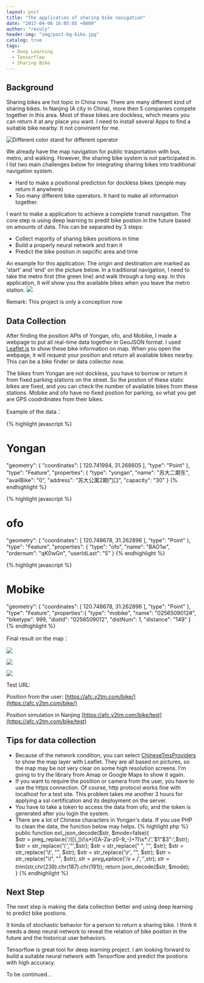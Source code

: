 ```yaml
---
layout: post
title: "The application of sharing bike navigation"
date: "2017-04-08 16:05:05 +0800"
author: "resuly"
header-img: "img/post-bg-bike.jpg"
catalog: true
tags:
  - Deep Learning
  - Tensorflow
  - Sharing Bike
---
```


## Background

Sharing bikes are hot topic in China now. There are many different kind of sharing bikes. In Nanjing (A city in China), more then 5 companies compete together in this area. Most of these bikes are dockless, which means you can return it at any place you want. I need to install several Apps to find a suitable bike nearby. It not convinient for me.

![Different color stand for different operator](/img/in_post/2017/04/bikes.jpg)

We already have the map navigation for public trasportation with bus, metro, and walking. However, the sharing bike system is not participated in. I list two main challenges below for integrating sharing bikes into traditional navigation system.
- Hard to make a positional prediction for dockless bikes (people may return it anywhere)
- Too many different bike operators. It hard to make all information together.

I want to make a application to achieve a complete transit navigation. The core step is using deep learning to predit bike postion in the future based on amounts of data. This can be separated by 3 steps:
- Collect majority of sharing bikes positions in time
- Build a properly neural network and train it
- Predict the bike postion in sepcific area and time

An example for this application: The origin and destination are marked as 'start' and 'end' on the picture below. In a traditional navigation, I need to take the metro first (the green line) and walk through a long way. In this application, it will show you the available bikes when you leave the metro station.
![](/img/in_post/2017/04/20170416154448.jpg)

Remark: This project is only a conception now

## Data Collection

After finding the position APIs of Yongan, ofo, and Mobike, I made a webpage to put all real-time data together in GeoJSON format. I used [Leaflet.js](http://leafletjs.com/) to show these bike information on map. When you open the webpage, it will request your position and return all available bikes nearby. This can be a bike finder or data collector now.

The bikes from Yongan are not dockless, you have to borrow or return it from fixed parking stations on the street. So the postion of these static bikes are fixed, and you can check the number of available bikes from these stations. Mobike and ofo have no fixed postion for parking, so what you get are GPS coodrdinates from their bikes.

Example of the data：

{% highlight javascript %}
# Yongan
"geometry": {
  "coordinates": [
    120.741994,
    31.268605
  ],
  "type": "Point"
},
"type": "Feature",
"properties": {
  "type": "yongan",
  "name": "苏大二期东",
  "availBike": "0",
  "address": "苏大公寓2期门口",
  "capacity": "30"
}
{% endhighlight %}

{% highlight javascript %}
# ofo
"geometry": {
  "coordinates": [
    120.748678,
    31.262896
  ],
  "type": "Point"
},
"type": "Feature",
"properties": {
  "type": "ofo",
  "name": "BAO1w",
  "ordernum": "qK0wGn",
  "userIdLast": "5"
}
{% endhighlight %}

{% highlight javascript %}
# Mobike
"geometry": {
  "coordinates": [
    120.748678,
    31.262896
  ],
  "type": "Point"
},
"type": "Feature",
"properties":{
  "type": "mobike",
  "name": "0256509012#",
  "biketype": 999,
  "distId": "0256509012",
  "distNum": 1,
  "distance": "149"
}
{% endhighlight %}

Final result on the map：

![](/img/in_post/2017/04/2.jpg)

![](/img/in_post/2017/04/3.png)

![](/img/in_post/2017/04/4.png)


Test URL:

Position from the user:
[https://afc.v2tm.com/bike/](https://afc.v2tm.com/bike/)

Position simulation in Nanjing
[https://afc.v2tm.com/bike/test](https://afc.v2tm.com/bike/test)

## Tips for data collection

- Because of the network condition, you can select [ChineseTmsProviders](https://github.com/htoooth/Leaflet.ChineseTmsProviders) to show the map layer with Leaflet. They are all based on pictures, so the map may be not very clear on some high resolution screens. I'm going to try the library from Amap or Google Maps to show it again.
- If you want to require the position or camera from the user, you have to use the https connection. Of course, http protocol works fine with localhost for a test site. This problem takes me another 3 hours for applying a ssl certification and its deployment on the server.
- You have to take a token to access the data from ofo, and the token is generated after you login the system.
- There are a lot of Chinese characters in Yongan's data. If you use PHP to clean the data, the function below may helps.
{% highlight php %}
public function ext_json_decode($str, $mode=false){  
    $str = preg_replace('/([{,])(\s*)([A-Za-z0-9_\-]+?)\s*:/','$1"$3":',$str);
    $str = str_replace('\'','"',$str);
    $str = str_replace(" ", "", $str);
    $str = str_replace('\t', "", $str);
    $str = str_replace('\r', "", $str);
    $str = str_replace("\l", "", $str);
    $str = preg_replace('/s+/', '',$str);
    $str = trim($str,chr(239).chr(187).chr(191));
    return json_decode($str, $mode);  
}
{% endhighlight %}


## Next Step

The next step is making the data collection better and using deep learning to predict bike postions.

It kinda of stochastic behavior for a person to return a sharing bike. I think it needs a deep neural network to reveal the relation of bike postion in the future and the historical user behaviors.

Tensorflow is great tool for deep learning project. I am looking forward to build a suitable neural network with Tensorflow and  predict the postions with high accuracy.

To be continued...
